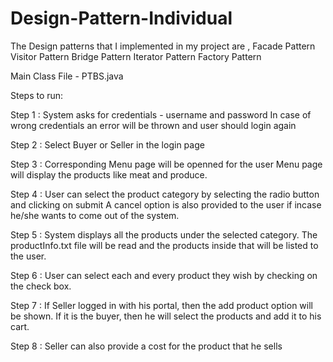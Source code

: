 # Design-Pattern-Individual

The Design patterns that I implemented in my project are ,
Facade Pattern
Visitor Pattern
Bridge Pattern
Iterator Pattern
Factory Pattern

Main Class File - PTBS.java

Steps to run:

Step 1 : System asks for credentials - username and password
	 In case of wrong credentials an error will be thrown and user should login again

Step 2 : Select Buyer or Seller in the login page
	

Step 3 : Corresponding Menu page will be openned for the user
	 Menu page will display the products like meat and produce.

Step 4 : User can select the product category by selecting the radio button and clicking on submit
	 A cancel option is also provided to the user if incase he/she wants to come out of the system.

Step 5 : System displays all the products under the selected category.
	 The productInfo.txt file will be read and the products inside that will be listed to the user.

Step 6 : User can select each and every product they wish by checking on the check box.

Step 7 : If Seller logged in with his portal, then the add product option will be shown.
	 If it is the buyer, then he will select the products and add it to his cart.

Step 8 : Seller can also provide a cost for the product that he sells

